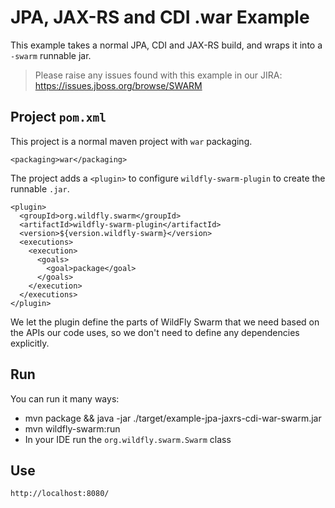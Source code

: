 # JPA, JAX-RS and CDI .war Example

This example takes a normal JPA, CDI and JAX-RS build, and wraps it into
a `-swarm` runnable jar.

> Please raise any issues found with this example in our JIRA:
> https://issues.jboss.org/browse/SWARM

## Project `pom.xml`

This project is a normal maven project with `war` packaging.

    <packaging>war</packaging>

The project adds a `<plugin>` to configure `wildfly-swarm-plugin` to
create the runnable `.jar`.

    <plugin>
      <groupId>org.wildfly.swarm</groupId>
      <artifactId>wildfly-swarm-plugin</artifactId>
      <version>${version.wildfly-swarm}</version>
      <executions>
        <execution>
          <goals>
            <goal>package</goal>
          </goals>
        </execution>
      </executions>
    </plugin>

We let the plugin define the parts of WildFly Swarm that we need based on the
APIs our code uses, so we don't need to define any dependencies explicitly.

## Run

You can run it many ways:

* mvn package && java -jar ./target/example-jpa-jaxrs-cdi-war-swarm.jar
* mvn wildfly-swarm:run
* In your IDE run the `org.wildfly.swarm.Swarm` class

## Use

    http://localhost:8080/
